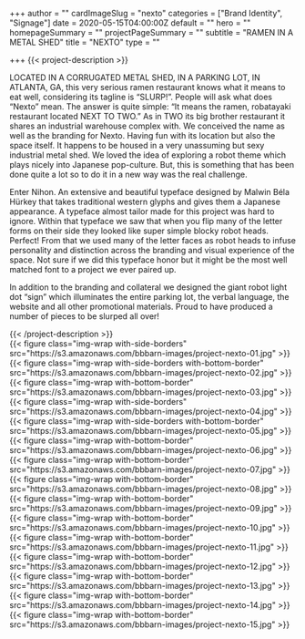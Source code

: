 +++
author = ""
cardImageSlug = "nexto"
categories = ["Brand Identity", "Signage"]
date = 2020-05-15T04:00:00Z
default = ""
hero = ""
homepageSummary = ""
projectPageSummary = ""
subtitle = "RAMEN IN A METAL SHED"
title = "NEXTO"
type = ""

+++
{{< project-description >}}
<p>LOCATED IN A CORRUGATED METAL SHED, IN A PARKING LOT, IN ATLANTA, GA, this very serious ramen restaurant knows what it means to eat well, considering its tagline is “SLURP!”. People will ask what does “Nexto” mean. The answer is quite simple: “It means the ramen, robatayaki restaurant located NEXT TO TWO.” As in TWO its big brother restaurant it shares an industrial warehouse complex with. We conceived the name as well as the branding for Nexto. Having fun with its location but also the space itself.  It happens to be housed in a very unassuming but sexy industrial metal shed. We loved the idea of exploring a robot theme which plays nicely into Japanese pop-culture. But, this is something that has been done quite a lot so to do it in a new way was the real challenge. </p>
<p>Enter Nihon. An extensive and beautiful typeface designed by Malwin Béla Hürkey that takes traditional western glyphs and gives them a Japanese appearance. A typeface almost tailor made for this project was hard to ignore. Within that typeface we saw that when you flip many of the letter forms on their side they looked like super simple blocky robot heads. Perfect! From that we used many of the letter faces as robot heads to infuse personality and distinction across the branding and visual experience of the space. Not sure if we did this typeface honor but it might be the most well matched font to a project we ever paired up.</p>
<p>In addition to the branding and collateral  we designed the giant robot light dot “sign” which illuminates the entire parking lot, the verbal language, the website and all other promotional materials. Proud to have produced a number of pieces to be slurped all over!</p>
{{< /project-description >}}

<div class="project-item">
{{< figure class="img-wrap with-side-borders"
src="https://s3.amazonaws.com/bbbarn-images/project-nexto-01.jpg" >}}
{{< figure class="img-wrap with-side-borders with-bottom-border" 
src="https://s3.amazonaws.com/bbbarn-images/project-nexto-02.jpg" >}}
{{< figure class="img-wrap with-bottom-border" 
src="https://s3.amazonaws.com/bbbarn-images/project-nexto-03.jpg" >}}
{{< figure class="img-wrap with-side-borders" src="https://s3.amazonaws.com/bbbarn-images/project-nexto-04.jpg" >}}
{{< figure class="img-wrap with-side-borders with-bottom-border" src="https://s3.amazonaws.com/bbbarn-images/project-nexto-05.jpg" >}}
{{< figure class="img-wrap with-bottom-border" src="https://s3.amazonaws.com/bbbarn-images/project-nexto-06.jpg" >}}
{{< figure class="img-wrap with-bottom-border" src="https://s3.amazonaws.com/bbbarn-images/project-nexto-07.jpg" >}}
{{< figure class="img-wrap with-bottom-border" src="https://s3.amazonaws.com/bbbarn-images/project-nexto-08.jpg" >}}
{{< figure class="img-wrap with-bottom-border" src="https://s3.amazonaws.com/bbbarn-images/project-nexto-09.jpg" >}}
{{< figure class="img-wrap with-bottom-border" src="https://s3.amazonaws.com/bbbarn-images/project-nexto-10.jpg" >}}
{{< figure class="img-wrap with-bottom-border" src="https://s3.amazonaws.com/bbbarn-images/project-nexto-11.jpg" >}}
{{< figure class="img-wrap with-bottom-border" src="https://s3.amazonaws.com/bbbarn-images/project-nexto-12.jpg" >}}
{{< figure class="img-wrap with-bottom-border" src="https://s3.amazonaws.com/bbbarn-images/project-nexto-13.jpg" >}}
{{< figure class="img-wrap with-bottom-border" src="https://s3.amazonaws.com/bbbarn-images/project-nexto-14.jpg" >}}
{{< figure class="img-wrap with-bottom-border" src="https://s3.amazonaws.com/bbbarn-images/project-nexto-15.jpg" >}}
